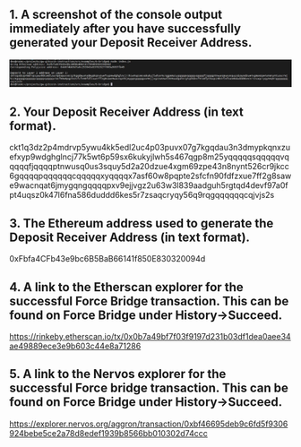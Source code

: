 ## 1. A screenshot of the console output immediately after you have successfully generated your Deposit Receiver Address.
![](./receiver-address.JPG)
## 2. Your Deposit Receiver Address (in text format).
ckt1q3dz2p4mdrvp5ywu4kk5edl2uc4p03puvx07g7kgqdau3n3dmypkqnxzuefxyp9wdghglncj77k5wt6p59sx6kukyjlwh5s467qgp8m25yqqqqqsqqqqqvqqqqqfjqqqqptnwusq0us3squy5d2a20dzue4xgm69zpe43n8nynt526cr9jkcc6gqqqqpqqqqqqcqqqqqxyqqqqx7asf60w8pqpte2sfcfn90fdfzxue7ff2g8sawe9wacnqat6jmygqngqqqqpxv9ejjvgz2u63w3l839aadguh5rgtqd4devf97a0fpt4uqsz0k47l6fna586duddd6kes5r7zsaqcryqy56q9rqgqqqqqqcqjvjs2s
## 3. The Ethereum address used to generate the Deposit Receiver Address (in text format).
0xFbfa4CFb43e9bc6B5BaB66141f850E830320094d
## 4. A link to the Etherscan explorer for the successful Force Bridge transaction. This can be found on Force Bridge under History→Succeed.
https://rinkeby.etherscan.io/tx/0x0b7a49bf7f03f9197d231b03df1dea0aee34ae49889ece3e9b603c44e8a71286
## 5. A link to the Nervos explorer for the successful Force bridge transaction. This can be found on Force Bridge under History→Succeed.
https://explorer.nervos.org/aggron/transaction/0xbf46695deb9c6fd5f9306924bebe5ce2a78d8edef1939b8566bb010302d74ccc
